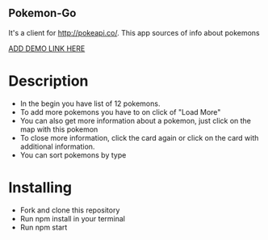 ## Pokemon-Go

It's a client for http://pokeapi.co/. This app sources of info about  pokemons

[ADD DEMO LINK HERE](https://nvalja.github.io/pokemon-go/)

# Description
* In the begin you have list of 12 pokemons.
* To add more pokemons you have to on click of "Load More"
* You can also get more information about a pokemon, just click on the map with this pokemon
* To close more information, click the card again or click on the card with additional information.
* You can sort pokemons by type 

# Installing
* Fork and clone this repository
* Run npm install in your terminal
* Run npm start
